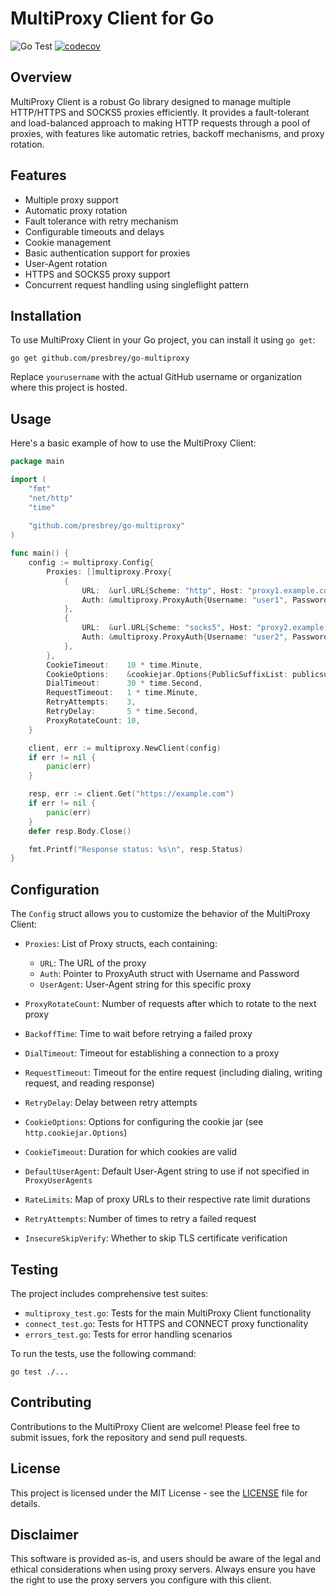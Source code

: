 # MultiProxy Client for Go

![Go Test](https://github.com/presbrey/go-multiproxy/workflows/Go%20Test/badge.svg)
[![codecov](https://codecov.io/gh/presbrey/go-multiproxy/branch/main/graph/badge.svg)](https://codecov.io/gh/presbrey/go-multiproxy)

## Overview

MultiProxy Client is a robust Go library designed to manage multiple HTTP/HTTPS and SOCKS5 proxies efficiently. It provides a fault-tolerant and load-balanced approach to making HTTP requests through a pool of proxies, with features like automatic retries, backoff mechanisms, and proxy rotation.

## Features

- Multiple proxy support
- Automatic proxy rotation
- Fault tolerance with retry mechanism
- Configurable timeouts and delays
- Cookie management
- Basic authentication support for proxies
- User-Agent rotation
- HTTPS and SOCKS5 proxy support
- Concurrent request handling using singleflight pattern

## Installation

To use MultiProxy Client in your Go project, you can install it using `go get`:

```
go get github.com/presbrey/go-multiproxy
```

Replace `yourusername` with the actual GitHub username or organization where this project is hosted.

## Usage

Here's a basic example of how to use the MultiProxy Client:

```go
package main

import (
    "fmt"
    "net/http"
    "time"
    
    "github.com/presbrey/go-multiproxy"
)

func main() {
    config := multiproxy.Config{
        Proxies: []multiproxy.Proxy{
            {
                URL:  &url.URL{Scheme: "http", Host: "proxy1.example.com:8080"},
                Auth: &multiproxy.ProxyAuth{Username: "user1", Password: "pass1"},
            },
            {
                URL:  &url.URL{Scheme: "socks5", Host: "proxy2.example.com:1080"},
                Auth: &multiproxy.ProxyAuth{Username: "user2", Password: "pass2"},
            },
        },
        CookieTimeout:    10 * time.Minute,
        CookieOptions:    &cookiejar.Options{PublicSuffixList: publicsuffix.List},
        DialTimeout:      30 * time.Second,
        RequestTimeout:   1 * time.Minute,
        RetryAttempts:    3,
        RetryDelay:       5 * time.Second,
        ProxyRotateCount: 10,
    }

    client, err := multiproxy.NewClient(config)
    if err != nil {
        panic(err)
    }

    resp, err := client.Get("https://example.com")
    if err != nil {
        panic(err)
    }
    defer resp.Body.Close()

    fmt.Printf("Response status: %s\n", resp.Status)
}
```

## Configuration

The `Config` struct allows you to customize the behavior of the MultiProxy Client:

- `Proxies`: List of Proxy structs, each containing:
  - `URL`: The URL of the proxy
  - `Auth`: Pointer to ProxyAuth struct with Username and Password
  - `UserAgent`: User-Agent string for this specific proxy
- `ProxyRotateCount`: Number of requests after which to rotate to the next proxy

- `BackoffTime`: Time to wait before retrying a failed proxy
- `DialTimeout`: Timeout for establishing a connection to a proxy
- `RequestTimeout`: Timeout for the entire request (including dialing, writing request, and reading response)
- `RetryDelay`: Delay between retry attempts

- `CookieOptions`: Options for configuring the cookie jar (see `http.cookiejar.Options`)
- `CookieTimeout`: Duration for which cookies are valid

- `DefaultUserAgent`: Default User-Agent string to use if not specified in `ProxyUserAgents`

- `RateLimits`: Map of proxy URLs to their respective rate limit durations

- `RetryAttempts`: Number of times to retry a failed request

- `InsecureSkipVerify`: Whether to skip TLS certificate verification

## Testing

The project includes comprehensive test suites:

- `multiproxy_test.go`: Tests for the main MultiProxy Client functionality
- `connect_test.go`: Tests for HTTPS and CONNECT proxy functionality
- `errors_test.go`: Tests for error handling scenarios

To run the tests, use the following command:

```
go test ./...
```

## Contributing

Contributions to the MultiProxy Client are welcome! Please feel free to submit issues, fork the repository and send pull requests.

## License

This project is licensed under the MIT License - see the [LICENSE](LICENSE) file for details.

## Disclaimer

This software is provided as-is, and users should be aware of the legal and ethical considerations when using proxy servers. Always ensure you have the right to use the proxy servers you configure with this client.
